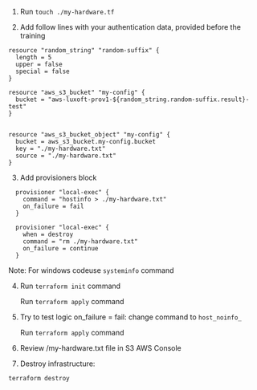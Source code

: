 1. Run `touch ./my-hardware.tf`
   
2. Add follow lines with your authentication data, provided before the training
````
resource "random_string" "random-suffix" {
  length = 5
  upper = false
  special = false
}

resource "aws_s3_bucket" "my-config" {
  bucket = "aws-luxoft-prov1-${random_string.random-suffix.result}-test"
}


resource "aws_s3_bucket_object" "my-config" {
  bucket = aws_s3_bucket.my-config.bucket
  key = "./my-hardware.txt"
  source = "./my-hardware.txt"
}
````
3. Add provisioners block
````
  provisioner "local-exec" {
    command = "hostinfo > ./my-hardware.txt"
    on_failure = fail
  }

  provisioner "local-exec" {
    when = destroy
    command = "rm ./my-hardware.txt"
    on_failure = continue
  }
````
Note: For windows codeuse `systeminfo` command

4.
    Run `terraform init` command
   
    Run `terraform apply` command


5. Try to test logic on_failure = fail:
   change command to `host_noinfo_`
   
   Run `terraform apply` command


6. Review /my-hardware.txt file in S3 AWS Console


7. Destroy infrastructure:

`terraform destroy`